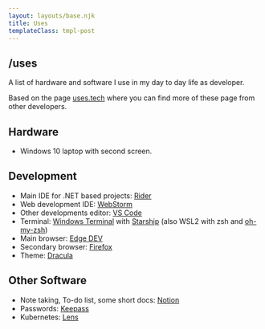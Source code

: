 ```yaml
---
layout: layouts/base.njk
title: Uses
templateClass: tmpl-post
---
```


## /uses

A list of hardware and software I use in my day to day life as developer.

Based on the page [uses.tech](https://uses.tech/) where you can find more of these page from other developers.

## Hardware

- Windows 10 laptop with second screen.

## Development

- Main IDE for .NET based projects: [Rider](https://www.jetbrains.com/rider/)
- Web development IDE: [WebStorm](https://www.jetbrains.com/webstorm/)
- Other developments editor: [VS Code](https://code.visualstudio.com/)
- Terminal: [Windows Terminal](https://github.com/microsoft/terminal) with [Starship](https://starship.rs/) (also WSL2 with zsh and [oh-my-zsh](https://ohmyz.sh/))
- Main browser: [Edge DEV](https://www.microsoftedgeinsider.com/en-us/welcome)
- Secondary browser: [Firefox](https://www.mozilla.org/en-US/firefox/)
- Theme: [Dracula](https://draculatheme.com/)


## Other Software

- Note taking, To-do list, some short docs: [Notion](https://www.notion.so/)
- Passwords: [Keepass](https://keepass.info/)
- Kubernetes: [Lens](https://k8slens.dev/)